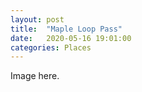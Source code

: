 ```yaml
---
layout: post
title:  "Maple Loop Pass"
date:   2020-05-16 19:01:00
categories: Places
---
```


Image here.
